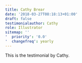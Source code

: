 ```yaml
---
title: Cathy Brear
date: '2018-03-27T08:18:13+01:00'
draft: false
testimonialauthor: Cathy
role: Illustrator
sitemap: ''
'  priority': '0.0'
'  changefreq': yearly
---
```

This is the testimonial by Cathy.
